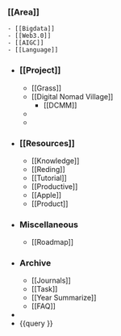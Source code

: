 ### [[Area]]
	- [[Bigdata]]
	- [[Web3.0]]
	- [[AIGC]]
	- [[Language]]
- ### [[Project]]
	- [[Grass]]
	- [[Digital Nomad Village]]
		- [[DCMM]]
	-
	-
- ### [[Resources]]
	- [[Knowledge]]
	- [[Reding]]
	- [[Tutorial]]
	- [[Productive]]
	- [[Apple]]
	- [[Product]]
- ### Miscellaneous
	- [[Roadmap]]
- ### Archive
	- [[Journals]]
	- [[Task]]
	- [[Year Summarize]]
	- [[FAQ]]
-
- {{query }}